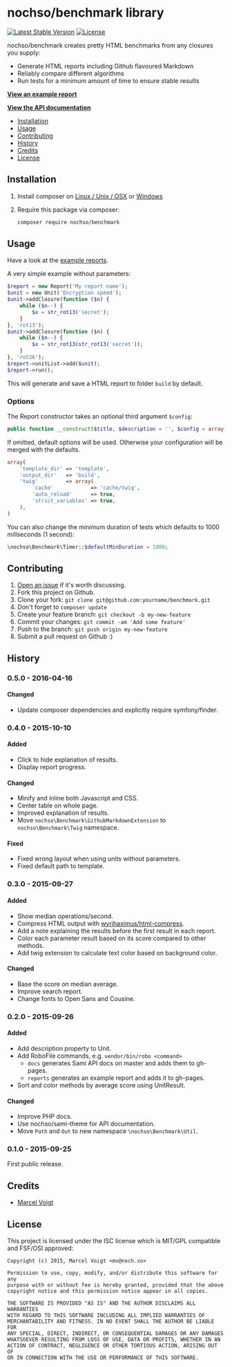 # nochso/benchmark library

[![Latest Stable Version](https://poser.pugx.org/nochso/benchmark/v/stable)](https://packagist.org/packages/nochso/benchmark)
[![License](https://poser.pugx.org/nochso/benchmark/license)](LICENSE)

nochso/benchmark creates pretty HTML benchmarks from any closures you supply:

- Generate HTML reports including Github flavoured Markdown
- Reliably compare different algorithms
- Run tests for a minimum amount of time to ensure stable results

[**View an example report**](http://nochso.github.io/Benchmark/reports/search.html)

[**View the API documentation**](http://nochso.github.io/Benchmark/docs/nochso/Benchmark.html)

* [Installation](#installation)
* [Usage](#usage)
* [Contributing](#contributing)
* [History](#history)
* [Credits](#credits)
* [License](#license)

## Installation

1. Install composer on [Linux / Unix / OSX][composeru] or [Windows][composerw]
2. Require this package via composer:

    ```sh
    composer require nochso/benchmark
    ```

## Usage

Have a look at the [example reports](reports/).

A very simple example without parameters:

```php
$report = new Report('My report name');
$unit = new Unit('Encryption speed');
$unit->addClosure(function ($n) {
    while ($n--) {
        $x = str_rot13('secret');
    }
}, 'rot13');
$unit->addClosure(function ($n) {
    while ($n--) {
        $x = str_rot13(str_rot13('secret'));
    }
}, 'rot26');
$report->unitList->add($unit);
$report->run();
```

This will generate and save a HTML report to folder `build` by default.

### Options

The Report constructor takes an optional third argument `$config`:

```php
public function __construct($title, $description = '', $config = array())
```

If omitted, default options will be used. Otherwise your configuration will be merged with the defaults.

```php
array(
    'template_dir' => 'template',
    'output_dir'   => 'build',
    'twig'         => array(
        'cache'            => 'cache/twig',
        'auto_reload'      => true,
        'strict_variables' => true,
    ),
)
```

You can also change the minimum duration of tests which defaults to 1000 millseconds (1 second):
```php
\nochso\Benchmark\Timer::$defaultMinDuration = 1000;
```

## Contributing

1. [Open an issue](https://github.com/nochso/benchmark/issues/new) if it's worth discussing.
2. Fork this project on Github.
3. Clone your fork: `git clone git@github.com:yourname/benchmark.git`
4. Don't forget to `composer update`
4. Create your feature branch: `git checkout -b my-new-feature`
5. Commit your changes: `git commit -am 'Add some feature'`
6. Push to the branch: `git push origin my-new-feature`
7. Submit a pull request on Github :)

## History

### 0.5.0 - 2016-04-16
#### Changed
- Update composer dependencies and explicitly require symfony/finder.

### 0.4.0 - 2015-10-10
#### Added
- Click to hide explanation of results.
- Display report progress.

#### Changed
- Minify and inline both Javascript and CSS.
- Center table on whole page.
- Improved explanation of results.
- Move `nochso\Benchmark\GithubMarkdownExtension` to `nochso\Benchmark\Twig` namespace.

#### Fixed
- Fixed wrong layout when using units without parameters.
- Fixed default path to template.

### 0.3.0 - 2015-09-27
#### Added
- Show median operations/second.
- Compress HTML output with [wyrihaximus/html-compress](https://github.com/WyriHaximus/HtmlCompress).
- Add a note explaining the results before the first result in each report.
- Color each parameter result based on its score compared to other methods.
- Add twig extension to calculate text color based on background color.

#### Changed
- Base the score on median average.
- Improve search report.
- Change fonts to Open Sans and Cousine.

### 0.2.0 - 2015-09-26
#### Added
- Add description property to Unit.
- Add RoboFile commands, e.g. `vendor/bin/robo <command>`
  - `docs` generates Sami API docs on master and adds them to gh-pages.
  - `reports` generates an example report and adds it to gh-pages.
- Sort and color methods by average score using UnitResult.

#### Changed
- Improve PHP docs.
- Use nochso/sami-theme for API documentation.
- Move `Path` and `Out` to new namespace `\nochso\Benchmark\Util`.

### 0.1.0 - 2015-09-25
First public release.

## Credits

- [Marcel Voigt](https://github.com/nochso)

## License
This project is licensed under the ISC license which is MIT/GPL compatible and FSF/OSI approved:

```
Copyright (c) 2015, Marcel Voigt <mv@noch.so>

Permission to use, copy, modify, and/or distribute this software for any
purpose with or without fee is hereby granted, provided that the above
copyright notice and this permission notice appear in all copies.

THE SOFTWARE IS PROVIDED "AS IS" AND THE AUTHOR DISCLAIMS ALL WARRANTIES
WITH REGARD TO THIS SOFTWARE INCLUDING ALL IMPLIED WARRANTIES OF
MERCHANTABILITY AND FITNESS. IN NO EVENT SHALL THE AUTHOR BE LIABLE FOR
ANY SPECIAL, DIRECT, INDIRECT, OR CONSEQUENTIAL DAMAGES OR ANY DAMAGES
WHATSOEVER RESULTING FROM LOSS OF USE, DATA OR PROFITS, WHETHER IN AN
ACTION OF CONTRACT, NEGLIGENCE OR OTHER TORTIOUS ACTION, ARISING OUT OF
OR IN CONNECTION WITH THE USE OR PERFORMANCE OF THIS SOFTWARE.
```

[composeru]: "https://getcomposer.org/doc/00-intro.md#installation-linux-unix-osx"
[composerw]: "https://getcomposer.org/doc/00-intro.md#installation-windows"
